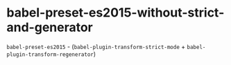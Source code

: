 # babel-preset-es2015-without-strict-and-generator

`babel-preset-es2015` - (`babel-plugin-transform-strict-mode` + `babel-plugin-transform-regenerator`)
